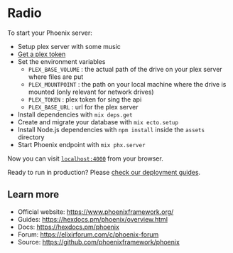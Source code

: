 # Radio

To start your Phoenix server:

  * Setup plex server with some music
  * [Get a plex token](https://support.plex.tv/articles/204059436-finding-an-authentication-token-x-plex-token/)
  * Set the environment variables
    * `PLEX_BASE_VOLUME` : the actual path of the drive on your plex server where files are put
    * `PLEX_MOUNTPOINT` : the path on your local machine where the drive is mounted (only relevant for network drives)
    * `PLEX_TOKEN` : plex token for sing the api
    * `PLEX_BASE_URL` : url for the plex server
  * Install dependencies with `mix deps.get`
  * Create and migrate your database with `mix ecto.setup`
  * Install Node.js dependencies with `npm install` inside the `assets` directory
  * Start Phoenix endpoint with `mix phx.server`

Now you can visit [`localhost:4000`](http://localhost:4000) from your browser.

Ready to run in production? Please [check our deployment guides](https://hexdocs.pm/phoenix/deployment.html).

## Learn more

  * Official website: https://www.phoenixframework.org/
  * Guides: https://hexdocs.pm/phoenix/overview.html
  * Docs: https://hexdocs.pm/phoenix
  * Forum: https://elixirforum.com/c/phoenix-forum
  * Source: https://github.com/phoenixframework/phoenix
